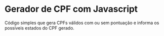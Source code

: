 # Gerador de CPF com Javascript
Código simples que gera CPFs
válidos com ou sem pontuação
e informa os possíveis estados do CPF
gerado.
